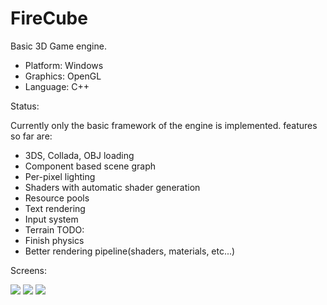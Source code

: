 FireCube
========

Basic 3D Game engine.
   * Platform: Windows
   * Graphics: OpenGL
   * Language: C++

Status:

Currently only the basic framework of the engine is implemented. features so far are:
   * 3DS, Collada, OBJ loading
   * Component based scene graph
   * Per-pixel lighting
   * Shaders with automatic shader generation
   * Resource pools
   * Text rendering
   * Input system
   * Terrain
TODO:
   * Finish physics
   * Better rendering pipeline(shaders, materials, etc...)

Screens:

![](http://sites.google.com/site/ibachar/screenshots/Terrain.jpg)
![](http://sites.google.com/site/ibachar/screenshots/modelviewer.jpg)
![](http://sites.google.com/site/ibachar/screenshots/scenegraph.jpg)

